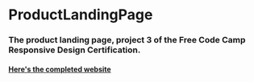 # ProductLandingPage
<h3>The product landing page, project 3 of the Free Code Camp Responsive Design Certification.</h3>
<h4><a href="https://codepen.io/freeCodeCamp/full/RKRbwL">Here's the completed website</a></h4>